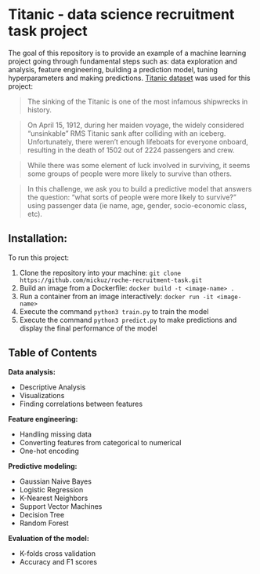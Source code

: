 # Titanic - data science recruitment task project

The goal of this repository is to provide an example of a machine learning project going through fundamental steps such as: data exploration and analysis, feature engineering, building a prediction model, tuning hyperparameters and making predictions. [Titanic dataset](https://www.kaggle.com/c/titanic) was used for this project:

>The sinking of the Titanic is one of the most infamous shipwrecks in history.

>On April 15, 1912, during her maiden voyage, the widely considered “unsinkable” RMS Titanic sank after colliding with an iceberg. Unfortunately, there weren’t enough lifeboats for everyone onboard, resulting in the death of 1502 out of 2224 passengers and crew.

>While there was some element of luck involved in surviving, it seems some groups of people were more likely to survive than others.

>In this challenge, we ask you to build a predictive model that answers the question: “what sorts of people were more likely to survive?” using passenger data (ie name, age, gender, socio-economic class, etc).

## Installation:

To run this project:
1. Clone the repository into your machine: `git clone https://github.com/mickuz/roche-recruitment-task.git`
2. Build an image from a Dockerfile: `docker build -t <image-name> .`
3. Run a container from an image interactively: `docker run -it <image-name>`
4. Execute the command `python3 train.py` to train the model
5. Execute the command `python3 predict.py` to make predictions and display the final performance of the model

## Table of Contents

**Data analysis:**
* Descriptive Analysis
* Visualizations
* Finding correlations between features

**Feature engineering:**
* Handling missing data
* Converting features from categorical to numerical
* One-hot encoding

**Predictive modeling:**
* Gaussian Naive Bayes
* Logistic Regression
* K-Nearest Neighbors
* Support Vector Machines
* Decision Tree
* Random Forest

**Evaluation of the model:**
* K-folds cross validation
* Accuracy and F1 scores